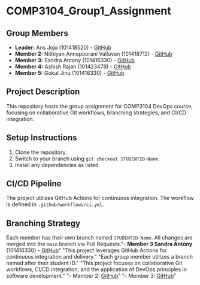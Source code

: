 # COMP3104_Group1_Assignment
## Group Members
- **Leader:**  Ans Joju (101418520) - [GitHub](https://github.com/ansj99)
- **Member 2:** Nithiyan Annapoorani Valluvan (101418712) - [GitHub](https://github.com/ItsNithiyan)  
- **Member 3:** Sandra Antony (101416330) - [GitHub](https://github.com/Sandra2503)
- **Member 4:** Ashish Rajan  (101423478) - [GitHub](https://github.com/AshishhRajan)
- **Member 5:** Gokul Jinu (101416330) - [GitHub](https://github.com/gokulJinu01)

## Project Description
This repository hosts the group assignment for COMP3104 DevOps course, focusing on 
collaborative Git workflows, branching strategies, and CI/CD integration.
## Setup Instructions
1. Clone the repository.
2. Switch to your branch using `git checkout STUDENTID-Name`.
3. Install any dependencies as listed.
## CI/CD Pipeline
The project utilizes GitHub Actions for continuous integration. The workflow is defined 
in `.github/workflows/ci.yml`.
## Branching Strategy
Each member has their own branch named `STUDENTID-Name`. All changes are 
merged into the `main` branch via Pull Requests."- **Member 3 Sandra Antony** (101416330) - [GitHub](https://github.com/Sandra2503)" 
"This project leverages GitHub Actions for continuous integration and delivery." 
"Each group member utilizes a branch named after their student ID." 
"This project focuses on collaborative Git workflows, CI/CD integration, and the application of DevOps principles in software development." 
"- Member 2: [GitHub](https://github.com/member2)" 
"- Member 3: [GitHub](https://github.com/member3)" 